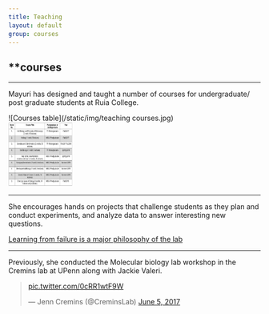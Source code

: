 ```yaml
---
title: Teaching 
layout: default
group: courses
---
```


## **courses

<hr>

Mayuri has designed and taught a number of courses for undergraduate/ post graduate students at Ruia College. 

![Courses table](/static/img/teaching courses.jpg)<br>
<img src="/static/img/teaching courses.jpg" alt="List of Courses" style="width:128px;height:128px;">

<hr>

She encourages hands on projects that challenge students as they plan and conduct experiments, and analyze data to answer interesting new questions.

[Learning from failure is a major philosophy of the lab](https://indiabioscience.org/columns/journey-of-a-yi/fail-faster-fail-better)

<hr>

Previously, she conducted the Molecular biology lab workshop in the Cremins lab at UPenn along with Jackie Valeri.
<blockquote class="twitter-tweet"><p lang="und" dir="ltr"> <a href="https://t.co/0cRR1wtF9W">pic.twitter.com/0cRR1wtF9W</a></p>&mdash; Jenn Cremins (@CreminsLab) <a href="https://twitter.com/CreminsLab/status/871833269276463104?ref_src=twsrc%5Etfw">June 5, 2017</a></blockquote> <script async src="https://platform.twitter.com/widgets.js" charset="utf-8"></script>


